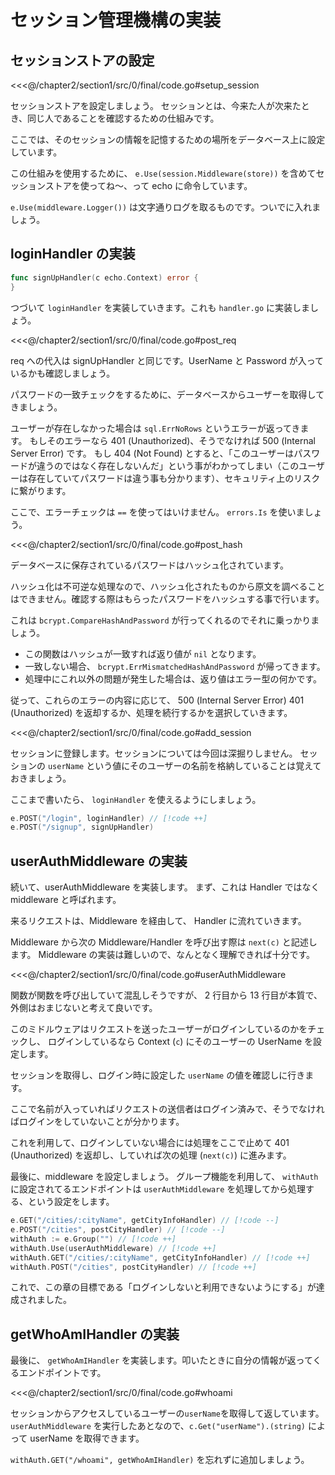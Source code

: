 # セッション管理機構の実装

## セッションストアの設定

<<<@/chapter2/section1/src/0/final/code.go#setup_session

セッションストアを設定しましょう。
セッションとは、今来た人が次来たとき、同じ人であることを確認するための仕組みです。

ここでは、そのセッションの情報を記憶するための場所をデータベース上に設定しています。

この仕組みを使用するために、 `e.Use(session.Middleware(store))` を含めてセッションストアを使ってね〜、って echo に命令しています。

`e.Use(middleware.Logger())` は文字通りログを取るものです。ついでに入れましょう。

## loginHandler の実装

```go
func signUpHandler(c echo.Context) error {
}
```

つづいて `loginHandler` を実装していきます。これも `handler.go` に実装しましょう。

<<<@/chapter2/section1/src/0/final/code.go#post_req

req への代入は signUpHandler と同じです。UserName と Password が入っているかも確認しましょう。

パスワードの一致チェックをするために、データベースからユーザーを取得してきましょう。

ユーザーが存在しなかった場合は `sql.ErrNoRows` というエラーが返ってきます。
もしそのエラーなら 401 (Unauthorized)、そうでなければ 500 (Internal Server Error) です。
もし 404 (Not Found) とすると、「このユーザーはパスワードが違うのではなく存在しないんだ」という事がわかってしまい（このユーザーは存在していてパスワードは違う事も分かります）、セキュリティ上のリスクに繋がります。

ここで、エラーチェックは `==` を使ってはいけません。 `errors.Is` を使いましょう。

<<<@/chapter2/section1/src/0/final/code.go#post_hash

データベースに保存されているパスワードはハッシュ化されています。

ハッシュ化は不可逆な処理なので、ハッシュ化されたものから原文を調べることはできません。確認する際はもらったパスワードをハッシュする事で行います。

これは `bcrypt.CompareHashAndPassword` が行ってくれるのでそれに乗っかりましょう。

- この関数はハッシュが一致すれば返り値が `nil` となります。
- 一致しない場合、 `bcrypt.ErrMismatchedHashAndPassword` が帰ってきます。
- 処理中にこれ以外の問題が発生した場合は、返り値はエラー型の何かです。

従って、これらのエラーの内容に応じて、 500 (Internal Server Error) 401 (Unauthorized) を返却するか、処理を続行するかを選択していきます。

<<<@/chapter2/section1/src/0/final/code.go#add_session

セッションに登録します。セッションについては今回は深掘りしません。
セッションの `userName` という値にそのユーザーの名前を格納していることは覚えておきましょう。

ここまで書いたら、 `loginHandler` を使えるようにしましょう。

```go
e.POST("/login", loginHandler) // [!code ++]
e.POST("/signup", signUpHandler)
```

## userAuthMiddleware の実装

続いて、userAuthMiddleware を実装します。
まず、これは Handler ではなく middleware と呼ばれます。

来るリクエストは、Middleware を経由して、 Handler に流れていきます。

Middleware から次の Middleware/Handler を呼び出す際は `next(c)` と記述します。 Middleware の実装は難しいので、なんとなく理解できれば十分です。

<<<@/chapter2/section1/src/0/final/code.go#userAuthMiddleware

関数が関数を呼び出していて混乱しそうですが、 2 行目から 13 行目が本質で、外側はおまじないと考えて良いです。

このミドルウェアはリクエストを送ったユーザーがログインしているのかをチェックし、
ログインしているなら Context (`c`) にそのユーザーの UserName を設定します。

セッションを取得し、ログイン時に設定した `userName` の値を確認しに行きます。

ここで名前が入っていればリクエストの送信者はログイン済みで、そうでなければログインをしていないことが分かります。

これを利用して、ログインしていない場合には処理をここで止めて 401 (Unauthorized) を返却し、していれば次の処理 (`next(c)`)
に進みます。

最後に、middleware を設定しましょう。
グループ機能を利用して、 `withAuth` に設定されてるエンドポイントは `userAuthMiddleware` を処理してから処理する、という設定をします。

```go
e.GET("/cities/:cityName", getCityInfoHandler) // [!code --]
e.POST("/cities", postCityHandler) // [!code --]
withAuth := e.Group("") // [!code ++]
withAuth.Use(userAuthMiddleware) // [!code ++]
withAuth.GET("/cities/:cityName", getCityInfoHandler) // [!code ++]
withAuth.POST("/cities", postCityHandler) // [!code ++]
```

これで、この章の目標である「ログインしないと利用できないようにする」が達成されました。

## getWhoAmIHandler の実装

最後に、 `getWhoAmIHandler` を実装します。叩いたときに自分の情報が返ってくるエンドポイントです。

<<<@/chapter2/section1/src/0/final/code.go#whoami

セッションからアクセスしているユーザーの`userName`を取得して返しています。
`userAuthMiddleware` を実行したあとなので、`c.Get("userName").(string)` によって userName を取得できます。

`withAuth.GET("/whoami", getWhoAmIHandler)` を忘れずに追加しましょう。
